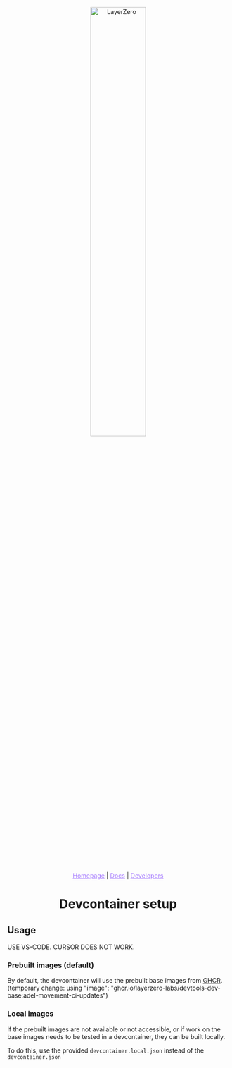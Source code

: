 <p align="center">
  <a href="https://layerzero.network">
    <img alt="LayerZero" style="width: 50%" src="https://layerzero.network/static/logo.svg"/>
  </a>
</p>

<p align="center">
  <a href="https://layerzero.network" style="color: #a77dff">Homepage</a> | <a href="https://docs.layerzero.network/" style="color: #a77dff">Docs</a> | <a href="https://layerzero.network/developers" style="color: #a77dff">Developers</a>
</p>

<h1 align="center">Devcontainer setup</h1>

## Usage

USE VS-CODE. CURSOR DOES NOT WORK.

### Prebuilt images (default)

By default, the devcontainer will use the prebuilt base images from [GHCR](https://github.com/LayerZero-Labs/devtools/pkgs/container/devtools-dev-base).
(temporary change: using "image": "ghcr.io/layerzero-labs/devtools-dev-base:adel-movement-ci-updates")

### Local images

If the prebuilt images are not available or not accessible, or if work on the base images needs to be tested in a devcontainer, they can be built locally.

To do this, use the provided `devcontainer.local.json` instead of the `devcontainer.json`